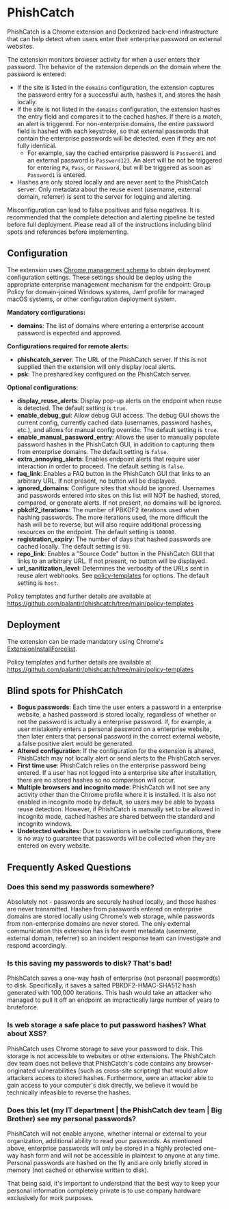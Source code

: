 # PhishCatch 
PhishCatch is a Chrome extension and Dockerized back-end infrastructure that can help detect when users enter their enterprise password on external websites.

The extension monitors browser activity for when a user enters their password. The behavior of the extension depends on the domain where the password is entered:

- If the site is listed in the `domains` configuration, the extension captures the password entry for a successful auth, hashes it, and stores the hash locally.
- If the site is not listed in the `domains` configuration, the extension hashes the entry field and compares it to the cached hashes. If there is a match, an alert is triggered. For non-enterprise domains, the entire password field is hashed with each keystroke, so that external passwords that contain the enterprise passwords will be detected, even if they are not fully identical.
  - For example, say the cached enterprise password is `Password1` and an external password is `Password123`. An alert will be not be triggered for entering `Pa`, `Pass`, or `Password`, but will be triggered as soon as `Password1` is entered.
- Hashes are only stored locally and are never sent to the PhishCatch server. Only metadata about the reuse event (username, external domain, referrer) is sent to the server for logging and alerting.

Misconfiguration can lead to false positives and false negatives. It is recommended that the complete detection and alerting pipeline be tested before full deployment. Please read all of the instructions including blind spots and references before implementing. 

## Configuration
The extension uses [Chrome management schema](https://developer.chrome.com/apps/manifest/storage) to obtain deployment configuration settings. These settings should be deploy using the appropriate enterprise management mechanism for the endpoint: Group Policy for domain-joined Windows systems, Jamf profile for managed macOS systems, or other configuration deployment system.

**Mandatory configurations:**
- **domains**: The list of domains where entering a enterprise account password is expected and approved.

**Configurations required for remote alerts:**
- **phishcatch_server**: The URL of the PhishCatch server. If this is not supplied then the extension will only display local alerts.
- **psk**: The preshared key configured on the PhishCatch server.

**Optional configurations:**
- **display_reuse_alerts**: Display pop-up alerts on the endpoint when reuse is detected. The default setting is `true`.
- **enable_debug_gui**: Allow debug GUI access. The debug GUI shows the current config, currently cached data (usernames, password hashes, etc.), and allows for manual config override. The default setting is `true`.
- **enable_manual_password_entry**: Allows the user to manually populate password hashes in the PhishCatch GUI, in addition to capturing them from enterprise domains. The default setting is `false`.
- **extra_annoying_alerts**: Enables endpoint alerts that require user interaction in order to proceed. The default setting is `false`.
- **faq_link**: Enables a FAQ button in the PhishCatch GUI that links to an arbitrary URL. If not present, no button will be displayed.
- **ignored_domains**: Configure sites that should be ignored. Usernames and passwords entered into sites on this list will NOT be hashed, stored, compared, or generate alerts. If not present, no domains will be ignored.
- **pbkdf2_iterations**: The number of PBKDF2 iterations used when hashing passwords. The more iterations used, the more difficult the hash will be to reverse, but will also require additional processing resources on the endpoint. The default setting is `100000`.
- **registration_expiry**: The number of days that hashed passwords are cached locally. The default setting is `90`.
- **repo_link**: Enables a "Source Code" button in the PhishCatch GUI that links to an arbitrary URL. If not present, no button will be displayed.
- **url_sanitization_level**: Determines the verbosity of the URLs sent in reuse alert webhooks. See [policy-templates](https://github.com/palantir/phishcatch/tree/main/policy-templates#url_sanitization_level) for options. The default setting is `host`.

Policy templates and further details are available at https://github.com/palantir/phishcatch/tree/main/policy-templates

## Deployment
The extension can be made mandatory using Chrome's [ExtensionInstallForcelist](https://cloud.google.com/docs/chrome-enterprise/policies/?policy=ExtensionInstallForcelist).

Policy templates and further details are available at https://github.com/palantir/phishcatch/tree/main/policy-templates

## Blind spots for PhishCatch
- **Bogus passwords**: Each time the user enters a password in a enterprise website, a hashed password is stored locally, regardless of whether or not the password is actually a enterprise password. If, for example, a user mistakenly enters a personal password on a enterprise website, then later enters that personal password in the correct external website, a false positive alert would be generated.
- **Altered configuration**: If the configuration for the extension is altered, PhishCatch may not locally alert or send alerts to the PhishCatch server.
- **First time use**: PhishCatch relies on the enterprise password being entered. If a user has not logged into a enterprise site after installation, there are no stored hashes so no comparison will occur.
- **Multiple browsers and incognito mode**: PhishCatch will not see any activity other than the Chrome profile where it is installed. It is also not enabled in incognito mode by default, so users may be able to bypass reuse detection. However, if PhishCatch is manually set to be allowed in incognito mode, cached hashes are shared between the standard and incognito windows.
- **Undetected websites**: Due to variations in website configurations, there is no way to guarantee that passwords will be collected when they are entered on every website. 

## Frequently Asked Questions
### Does this send my passwords somewhere?
Absolutely not - passwords are securely hashed locally, and those hashes are never transmitted. Hashes from passwords entered on enterprise domains are stored locally using Chrome's web storage, while passwords from non-enterprise domains are never stored. The only external communication this extension has is for event metadata (username, external domain, referrer) so an incident response team can investigate and respond accordingly.

### Is this saving my passwords to disk? That's bad!
PhishCatch saves a one-way hash of enterprise (not personal) password(s) to disk. Specifically, it saves a salted PBKDF2-HMAC-SHA512 hash generated with 100,000 iterations. This hash would take an attacker who managed to pull it off an endpoint an impractically large number of years to bruteforce.

### Is web storage a safe place to put password hashes? What about XSS?
PhishCatch uses Chrome storage to save your password to disk. This storage is not accessible to websites or other extensions. The PhishCatch dev team does not believe that PhishCatch's code contains any browser-originated vulnerabilities (such as cross-site scripting) that would allow attackers access to stored hashes. Furthermore, were an attacker able to gain access to your computer's disk directly, we believe it would be technically infeasible to reverse the hashes.

### Does this let (my IT department | the PhishCatch dev team | Big Brother) see my personal passwords?
PhishCatch will not enable anyone, whether internal or external to your organization, additional ability to read your passwords. As mentioned above, enterprise passwords will only be stored in a highly protected one-way hash form and will not be accessible in plaintext to anyone at any time. Personal passwords are hashed on the fly and are only briefly stored in memory (not cached or otherwise written to disk).

That being said, it's important to understand that the best way to keep your personal information completely private is to use company hardware exclusively for work purposes.
